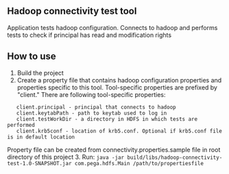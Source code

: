 ## Hadoop connectivity test tool
Application tests hadoop configuration. Connects to hadoop and performs tests to check if principal has read and modification rights

## How to use

1. Build the project
2. Create a property file that contains hadoop configuration properties and properties specific to this tool. Tool-specific properties are prefixed by "client." There are following tool-specific properties:
```
   client.principal - principal that connects to hadoop
   client.keytabPath - path to keytab used to log in
   client.testWorkDir - a directory in HDFS in which tests are performed
   client.krb5conf - location of krb5.conf. Optional if krb5.conf file is in default location
```
Property file can be created from connectivity.properties.sample file in root directory of this project
3. Run: `java -jar build/libs/hadoop-connectivity-test-1.0-SNAPSHOT.jar com.pega.hdfs.Main /path/to/propertiesfile`


